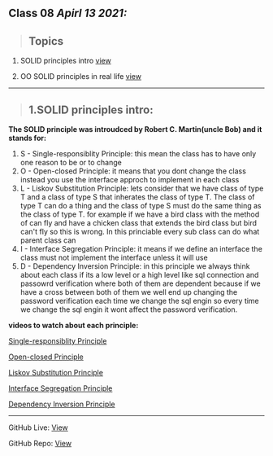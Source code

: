 ## Class 08  *Apirl 13 2021:* 

> ## Topics

   1. SOLID principles intro [view](https://www.digitalocean.com/community/conceptual_articles/s-o-l-i-d-the-first-five-principles-of-object-oriented-design)
   
   2. OO SOLID principles in real life [view](https://dzone.com/articles/the-solid-principles-in-real-life)  
   
---

> ## 1.SOLID principles intro: 
 
 **The SOLID principle was introudced by Robert C. Martin(uncle Bob) and it stands for:**
 
  1. S - Single-responsiblity Principle: this mean the class has to have only one reason to be or to change
  2. O - Open-closed Principle: it means that you dont change the class instead you use the interface approch to implement in each class
  3. L - Liskov Substitution Principle: lets consider that we have class of type T and a class of type S that inherates the class of type T. The class of type T  can do a thing and the class of type S must do the same thing as the class of type T. for example if we have a bird class with the method of can fly and have a chicken class that extends the bird class but bird can't fly so this is wrong. In this princiable every sub class can do what parent class can 
  4. I - Interface Segregation Principle: it means if we define an interface the class must not implement the interface unless it will use 
  5. D - Dependency Inversion Principle: in this principle we always think about each class if its a low level or a high level like sql connection and passowrd verification where both of them are dependent because if we have a cross between both of them we well end up changing the password verification each time we change the sql engin so every time we change the sql engin it wont affect the password verification.


**videos to watch about each principle:**

[Single-responsiblity Principle](https://www.youtube.com/watch?v=AEnePs2Evg0&list=PLrhzvIcii6GMQceffIgKCRK98yTm0oolm)

[Open-closed Principle](https://www.youtube.com/watch?v=DJF_sGOs2V4)

[Liskov Substitution Principle](https://www.youtube.com/watch?v=ObHQHszbIcE)

[Interface Segregation Principle](https://www.youtube.com/watch?v=xahwVmf8itI&list=PLrhzvIcii6GMQceffIgKCRK98yTm0oolm&index=4)

[Dependency Inversion Principle](https://www.youtube.com/watch?v=S9awxA1wNNY&list=PLrhzvIcii6GMQceffIgKCRK98yTm0oolm&index=2)

---

GitHub Live: [View](https://anassawalha95.github.io/reading-notes/Code%20401/Class%2008)

GitHub Repo: [View](https://github.com/anassawalha95/reading-notes/tree/main/Code%20401)
